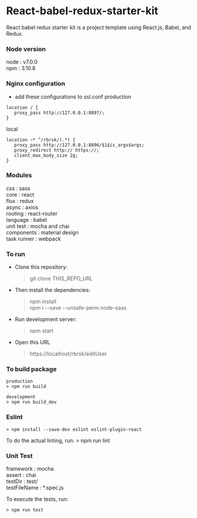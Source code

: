 # React-babel-redux-starter-kit
React babel redux starter kit is a project template using React.js, Babel, and Redux.

### Node version
node : v7.0.0  
npm  : 3.10.8  

### Nginx configuration
* add these configurations to ssl.conf
  production
```
location / {
   proxy_pass http://127.0.0.1:8897/;
}
```

  local 
```
location ~* ^/rbrsk/(.*) {
   proxy_pass http://127.0.0.1:8896/$1$is_args$args;
   proxy_redirect http:// https://;
   client_max_body_size 2g;
}
```


### Modules
css      : sass  
core     : react  
flux     : redux  
async    : axios  
routing  : react-router  
language : babel  
unit test   : mocha and chai  
components  : material design  
task runner : webpack  

### To run
* Clone this repository:
    > git clone THIS_REPO_URL

* Then install the dependencies:
    > npm install  
    > npm i --save --unsafe-perm node-sass

* Run development server:
    > npm start

* Open this URL
    > https://localhost/rbrsk/editUser

### To build package
    production
    > npm run build 

    development
    > npm run build_dev


### Eslint
    > npm install --save-dev eslint eslint-plugin-react

To do the actual linting, run:
    > npm run lint

### Unit Test
framework : mocha  
assert    : chai  
testDir   : test/  
testFileName : *.spec.js  

To execute the tests, run:

    > npm run test
